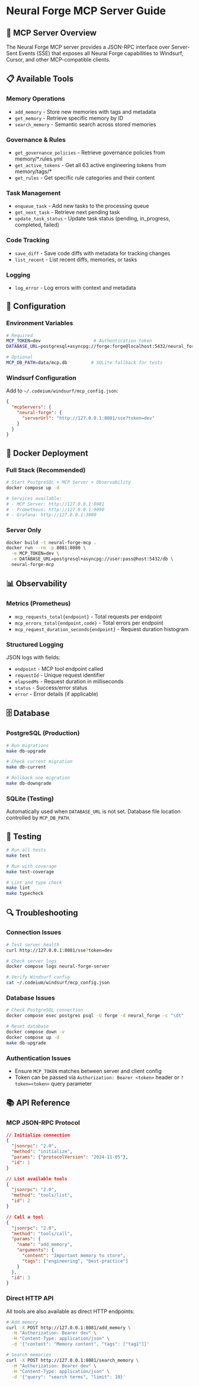 # Neural Forge MCP Server Guide

## 🚀 **MCP Server Overview**

The Neural Forge MCP server provides a JSON-RPC interface over Server-Sent Events (SSE) that exposes all Neural Forge capabilities to Windsurf, Cursor, and other MCP-compatible clients.

## 📋 **Available Tools**

### **Memory Operations**
- `add_memory` - Store new memories with tags and metadata
- `get_memory` - Retrieve specific memory by ID
- `search_memory` - Semantic search across stored memories

### **Governance & Rules**
- `get_governance_policies` - Retrieve governance policies from memory/*.rules.yml
- `get_active_tokens` - Get all 63 active engineering tokens from memory/tags/*
- `get_rules` - Get specific rule categories and their content

### **Task Management**
- `enqueue_task` - Add new tasks to the processing queue
- `get_next_task` - Retrieve next pending task
- `update_task_status` - Update task status (pending, in_progress, completed, failed)

### **Code Tracking**
- `save_diff` - Save code diffs with metadata for tracking changes
- `list_recent` - List recent diffs, memories, or tasks

### **Logging**
- `log_error` - Log errors with context and metadata

## 🔧 **Configuration**

### **Environment Variables**
```bash
# Required
MCP_TOKEN=dev                    # Authentication token
DATABASE_URL=postgresql+asyncpg://forge:forge@localhost:5432/neural_forge

# Optional
MCP_DB_PATH=data/mcp.db         # SQLite fallback for tests
```

### **Windsurf Configuration**
Add to `~/.codeium/windsurf/mcp_config.json`:

```json
{
  "mcpServers": {
    "neural-forge": {
      "serverUrl": "http://127.0.0.1:8081/sse?token=dev"
    }
  }
}
```

## 🐳 **Docker Deployment**

### **Full Stack (Recommended)**
```bash
# Start PostgreSQL + MCP Server + Observability
docker compose up -d

# Services available:
# - MCP Server: http://127.0.0.1:8081
# - Prometheus: http://127.0.0.1:9090  
# - Grafana: http://127.0.0.1:3000
```

### **Server Only**
```bash
docker build -t neural-forge-mcp .
docker run --rm -p 8081:8080 \
  -e MCP_TOKEN=dev \
  -e DATABASE_URL=postgresql+asyncpg://user:pass@host:5432/db \
  neural-forge-mcp
```

## 📊 **Observability**

### **Metrics (Prometheus)**
- `mcp_requests_total{endpoint}` - Total requests per endpoint
- `mcp_errors_total{endpoint,code}` - Total errors per endpoint
- `mcp_request_duration_seconds{endpoint}` - Request duration histogram

### **Structured Logging**
JSON logs with fields:
- `endpoint` - MCP tool endpoint called
- `requestId` - Unique request identifier
- `elapsedMs` - Request duration in milliseconds
- `status` - Success/error status
- `error` - Error details (if applicable)

## 🗄️ **Database**

### **PostgreSQL (Production)**
```bash
# Run migrations
make db-upgrade

# Check current migration
make db-current

# Rollback one migration
make db-downgrade
```

### **SQLite (Testing)**
Automatically used when `DATABASE_URL` is not set. Database file location controlled by `MCP_DB_PATH`.

## 🧪 **Testing**

```bash
# Run all tests
make test

# Run with coverage
make test-coverage

# Lint and type check
make lint
make typecheck
```

## 🔍 **Troubleshooting**

### **Connection Issues**
```bash
# Test server health
curl http://127.0.0.1:8081/sse?token=dev

# Check server logs
docker compose logs neural-forge-server

# Verify Windsurf config
cat ~/.codeium/windsurf/mcp_config.json
```

### **Database Issues**
```bash
# Check PostgreSQL connection
docker compose exec postgres psql -U forge -d neural_forge -c "\dt"

# Reset database
docker compose down -v
docker compose up -d
make db-upgrade
```

### **Authentication Issues**
- Ensure `MCP_TOKEN` matches between server and client config
- Token can be passed via `Authorization: Bearer <token>` header or `?token=<token>` query parameter

## 📚 **API Reference**

### **MCP JSON-RPC Protocol**
```json
// Initialize connection
{
  "jsonrpc": "2.0",
  "method": "initialize",
  "params": {"protocolVersion": "2024-11-05"},
  "id": 1
}

// List available tools
{
  "jsonrpc": "2.0", 
  "method": "tools/list",
  "id": 2
}

// Call a tool
{
  "jsonrpc": "2.0",
  "method": "tools/call",
  "params": {
    "name": "add_memory",
    "arguments": {
      "content": "Important memory to store",
      "tags": ["engineering", "best-practice"]
    }
  },
  "id": 3
}
```

### **Direct HTTP API**
All tools are also available as direct HTTP endpoints:
```bash
# Add memory
curl -X POST http://127.0.0.1:8081/add_memory \
  -H "Authorization: Bearer dev" \
  -H "Content-Type: application/json" \
  -d '{"content": "Memory content", "tags": ["tag1"]}'

# Search memories  
curl -X POST http://127.0.0.1:8081/search_memory \
  -H "Authorization: Bearer dev" \
  -H "Content-Type: application/json" \
  -d '{"query": "search terms", "limit": 10}'
```
